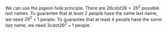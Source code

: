 We can use the pigeon hole principle.
There are $26 cdot 26 = 26^2$ possible last names.
To guarantee that at least 2 people have the same last name, we need $26^2+1$ people.
To guarantee that at least 4 people have the same last name, we need $3 cdot 26^2+1$ people.
